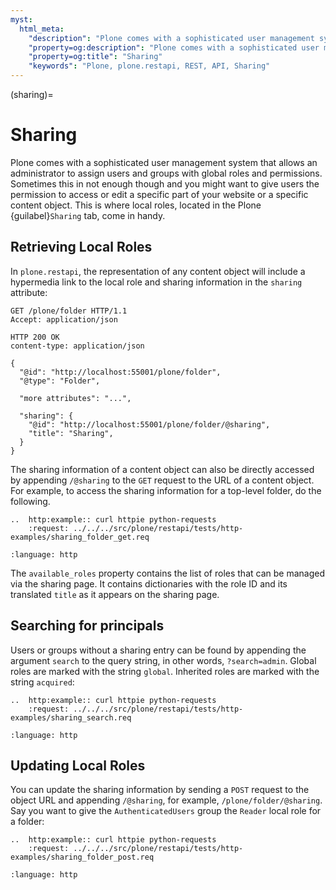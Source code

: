 ```yaml
---
myst:
  html_meta:
    "description": "Plone comes with a sophisticated user management system that allows an administrator to assign users and groups with global roles and permissions. Sharing give users the permission to access or edit a specific part of your website or a specific content object."
    "property=og:description": "Plone comes with a sophisticated user management system that allows an administrator to assign users and groups with global roles and permissions. Sharing give users the permission to access or edit a specific part of your website or a specific content object."
    "property=og:title": "Sharing"
    "keywords": "Plone, plone.restapi, REST, API, Sharing"
---
```


(sharing)=

# Sharing

Plone comes with a sophisticated user management system that allows an administrator to assign users and groups with global roles and permissions.
Sometimes this in not enough though and you might want to give users the permission to access or edit a specific part of your website or a specific content object.
This is where local roles, located in the Plone {guilabel}`Sharing` tab, come in handy.


## Retrieving Local Roles

In `plone.restapi`, the representation of any content object will include a hypermedia link to the local role and sharing information in the `sharing` attribute:

```http
GET /plone/folder HTTP/1.1
Accept: application/json
```

```
HTTP 200 OK
content-type: application/json

{
  "@id": "http://localhost:55001/plone/folder",
  "@type": "Folder",

  "more attributes": "...",

  "sharing": {
    "@id": "http://localhost:55001/plone/folder/@sharing",
    "title": "Sharing",
  }
}
```

The sharing information of a content object can also be directly accessed by appending `/@sharing` to the `GET` request to the URL of a content object.
For example, to access the sharing information for a top-level folder, do the following.

```{eval-rst}
..  http:example:: curl httpie python-requests
    :request: ../../../src/plone/restapi/tests/http-examples/sharing_folder_get.req
```

```{literalinclude} ../../../src/plone/restapi/tests/http-examples/sharing_folder_get.resp
:language: http
```

The `available_roles` property contains the list of roles that can be managed via the sharing page.
It contains dictionaries with the role ID and its translated `title` as it appears on the sharing page.


## Searching for principals

Users or groups without a sharing entry can be found by appending the argument `search` to the query string, in other words, `?search=admin`.
Global roles are marked with the string `global`.
Inherited roles are marked with the string `acquired`:

```{eval-rst}
..  http:example:: curl httpie python-requests
    :request: ../../../src/plone/restapi/tests/http-examples/sharing_search.req
```

```{literalinclude} ../../../src/plone/restapi/tests/http-examples/sharing_search.resp
:language: http
```


## Updating Local Roles

You can update the sharing information by sending a `POST` request to the object URL and appending `/@sharing`, for example, `/plone/folder/@sharing`.
Say you want to give the `AuthenticatedUsers` group the `Reader` local role for a folder:

```{eval-rst}
..  http:example:: curl httpie python-requests
    :request: ../../../src/plone/restapi/tests/http-examples/sharing_folder_post.req
```

```{literalinclude} ../../../src/plone/restapi/tests/http-examples/sharing_folder_post.resp
:language: http
```
